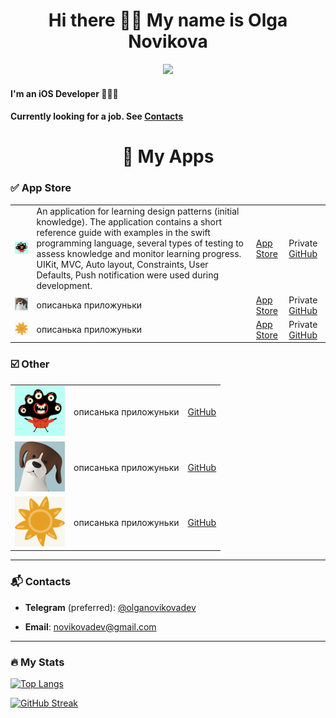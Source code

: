 <h1 align="center"> Hi there 👋🏼 My name is Olga Novikova </h1>


<div id="header" align="center">
  <img src="https://media.giphy.com/media/3ov9k1173PdfJWRsoE/giphy.gif" width="200"/>
</div>

#### I'm an iOS Developer 👩🏻‍💻

#### Currently looking for a job. See [Contacts](#Сontacts)

<h1 align="center"> 📱 My Apps </h1>

### ✅  App Store
<table>
    <tr>
      <td><img src="https://github.com/NovikovaOlga/novikovaolga/blob/main/iconApp/pattern_iconApp.png" width="180px"></td>
      <td> An application for learning design patterns (initial knowledge).
The application contains a short reference guide with examples in the swift programming language, several types of testing to assess knowledge and monitor learning progress. UIKit, MVC, Auto layout, Constraints, User Defaults, Push notification were used during development. </td>
  <td> <a href="https://apps.apple.com/us/app/design-patterns-the-beginning/id6445992650">App Store</a></td>
      <td> Private <a href="https://github.com/NovikovaOlga/Patterns_AppStore">GitHub</a></td>
    </tr>
   <td><img src="https://github.com/NovikovaOlga/novikovaolga/blob/main/iconApp/bigParty_iconApp.png" width="80px"></td>
      <td>описанька приложуньки </td>
      <td> <a href="https://apps.apple.com/us/app/big-party-ar-игра/id6443662796">App Store</a></td>
      <td> Private <a href="https://github.com/NovikovaOlga/BigParty_AppStore">GitHub</a></td>
    </tr>
     <td><img src="https://github.com/NovikovaOlga/novikovaolga/blob/main/iconApp/sunTimer_iconApp.png" width="80px"></td>
      <td>описанька приложуньки </td>
      <td> <a href="https://apps.apple.com/us/app/sun-timer/id1636716597">App Store</a></td>
      <td> Private <a href="https://github.com/NovikovaOlga/SunTimer_AppStore">GitHub</a></td>
    </tr>
</table>

### ☑️ Other
<table>
    <tr>
      <td><img src="https://github.com/NovikovaOlga/novikovaolga/blob/main/iconApp/pattern_iconApp.png" width="80px"></td>
      <td> описанька приложуньки </td>
      <td> <a href="https://apps.apple.com/us/app/design-patterns-the-beginning/id6445992650">GitHub</a></td>
    </tr>
   <td><img src="https://github.com/NovikovaOlga/novikovaolga/blob/main/iconApp/bigParty_iconApp.png" width="80px"></td>
      <td>описанька приложуньки </td>
      <td> <a href="https://apps.apple.com/us/app/design-patterns-the-beginning/id6445992650">GitHub</a></td>
    </tr>
     <td><img src="https://github.com/NovikovaOlga/novikovaolga/blob/main/iconApp/sunTimer_iconApp.png" width="80px"></td>
      <td>описанька приложуньки </td>
      <td> <a href="https://apps.apple.com/us/app/design-patterns-the-beginning/id6445992650">GitHub</a></td>
    </tr>
</table>

---

### 📬 Contacts

- **Telegram** (preferred): [@olganovikovadev](https://t.me/olganovikovadev)

- **Email**: [novikovadev@gmail.com](mailto:novikovadev@gmail.com)

---

### 🔥 My Stats

[![Top Langs](https://github-readme-stats.vercel.app/api/top-langs/?username=novikovaolga&layout=compact&theme=vision-friendly-dark)](https://github.com/anuraghazra/github-readme-stats)


[![GitHub Streak](http://github-readme-streak-stats.herokuapp.com?user=novikovaolga&theme=highcontrast&border_radius=4&mode=weekly)](https://git.io/streak-stats)
